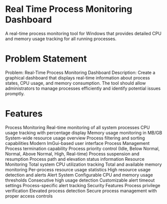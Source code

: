 # Real Time Process Monitoring Dashboard
A real-time process monitoring tool for Windows that provides detailed CPU and memory usage tracking for all running processes.

# Problem Statement
Problem: Real-Time Process Monitoring Dashboard
Description: Create a graphical dashboard that displays real-time information about process states, CPU usage, and memory consumption. The tool should allow administrators to manage processes efficiently and identify potential issues promptly.

# Features
Process Monitoring
Real-time monitoring of all system processes
CPU usage tracking with percentage display
Memory usage monitoring in MB/GB
System-wide resource usage overview
Process filtering and sorting capabilities
Modern ImGui-based user interface
Process Management
Process termination capability
Process priority control (Idle, Below Normal, Normal, Above Normal, High, Real-time)
Process suspension and resumption
Process path and elevation status information
Resource Monitoring
Total system CPU utilization tracking
Total and available memory monitoring
Per-process resource usage statistics
High resource usage detection and alerts
Alert System
Configurable CPU and memory usage thresholds
Consecutive high usage detection
Customizable alert timeout settings
Process-specific alert tracking
Security Features
Process privilege verification
Elevated process detection
Secure process management with proper access controls
